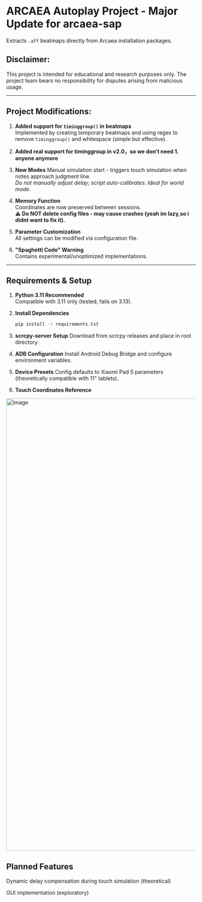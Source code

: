 # ARCAEA Autoplay Project - Major Update for arcaea-sap

Extracts `.aff` beatmaps directly from Arcaea installation packages.

## Disclaimer:

This project is intended for educational and research purposes only. The project team bears no responsibility for disputes arising from malicious usage.

---

## Project Modifications:

1. **Added support for `timinggroup()` in beatmaps**  
   Implemented by creating temporary beatmaps and using regex to remove `timinggroup()` and whitespace (simple but effective).

2. **Added real support for timinggroup in v2.0，so we don’t need 1. anyone anymore**

3. **New Modes**   Manual simulation start - triggers touch simulation when notes approach judgment line.  
     *Do not manually adjust delay; script auto-calibrates. Ideal for world mode.*  

4. **Memory Function**  
   Coordinates are now preserved between sessions.  
   **⚠️ Do NOT delete config files - may cause crashes (yeah im lazy,so i didnt want to fix it).**

5. **Parameter Customization**  
   All settings can be modified via configuration file.

6. **"Spaghetti Code" Warning**  
   Contains experimental/unoptimized implementations.

---

## Requirements & Setup

1. **Python 3.11 Recommended**  
   Compatible with 3.11 only (tested; fails on 3.13).

2. **Install Dependencies**  
   ```bash
   pip install -r requirements.txt

3. **scrcpy-server Setup**
Download from scrcpy releases and place in root directory.

4. **ADB Configuration**
Install Android Debug Bridge and configure environment variables.

5. **Device Presets**
Config defaults to Xiaomi Pad 5 parameters (theoretically compatible with 11" tablets).

6. **Touch Coordinates Reference**
<img width="2670" height="1200" alt="image" src="https://github.com/user-attachments/assets/c8ccea6b-6c39-47b7-84a4-12fe33297645" />


## Planned Features
Dynamic delay compensation during touch simulation (theoretical)

GUI implementation (exploratory)
